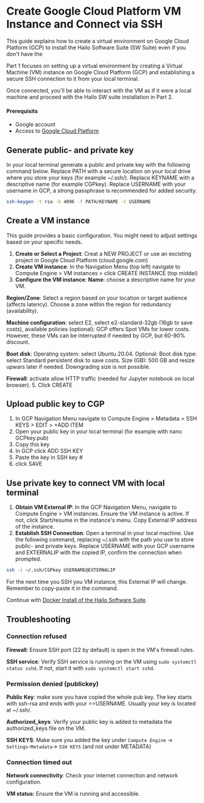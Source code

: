# Create Google Cloud Platform VM Instance and Connect via SSH

This guide explains how to create a virtual environment on Google Cloud Platform (GCP) to install the Hailo Software Suite (SW Suite) even if you don't have the 

Part 1 focuses on setting up a virtual environment by creating a Virtual Machine (VM) instance on Google Cloud Platform (GCP) and establishing a secure SSH connection to it from your local terminal. 

Once connected, you'll be able to interact with the VM as if it were a local machine and proceed with the Hailo SW suite installation in Part 2.

#### Prerequisits

- Google account
- Access to [Google Cloud Platform](https://console.cloud.google.com)

## Generate public- and private key

In your local terminal generate a public and private key with the following command below. Replace PATH with a secure location on your local drive where you store your keys (for example ~/.ssh/). Replace KEYNAME with a descriptive name (for example CGPkey). Replace USERNAME with your username in GCP, a strong passphrase is recommended for added security.
```sh
ssh-keygen -t rsa -b 4096 -f PATH/KEYNAME -C USERNAME
```

## Create a VM instance
This guide provides a basic configuration. You might need to adjust settings based on your specific needs.

1. **Create or Select a Project**: Creat a NEW PROJECT or use an excisting project in Google Cloud Platform (cloud.google.com)
2. **Create VM instance**: In the Navigation Menu (top left) navigate to Compute Engine > VM instances > click CREATE INSTANCE (top middel)
3. **Configure the VM instance**: 
**Name**: choose a descriptive name for your VM.

**Region/Zone**: Select a region based on your location or target audience (affects latency). Choose a zone within the region for redundancy (availability). 

**Machine configuration**: select E2, select e2-standard-32gb (16gb to save costs), available policies (optional): GCP offers Spot VMs for lower costs. However, these VMs can be interrupted if needed by GCP, but 60-90% discount. 

**Boot disk**: Operating system: select Ubuntu 20.04. Optional: Boot disk type: select Standard persistent disk to save costs. Size (GB): 500 GB and resize upwars later if needed. Downgrading size is not possible. 

**Firewall**: activate allow HTTP traffic (needed for Jupyter notebook on local browser).
5. Click CREATE

## Upload public key to CGP

1. In GCP Navigation Menu navigate to Compute Engine > Metadata > SSH KEYS > EDIT > +ADD ITEM
2. Open your public key in your local terminal (for example with nano GCPkey.pub)
3. Copy this key
4. In GCP click ADD SSH KEY
5. Paste the key in SSH key #
6. click SAVE

## Use private key to connect VM with local terminal

1. **Obtain VM External IP**: In the GCP Navigation Menu, navigate to Compute Engine > VM instances. Ensure the VM instance is active. If not, click Start/resume in the instance's menu. Copy External IP address of the instance.
2. **Establish SSH Connection**: Open a terminal in your local machine. Use the following command, replacing ~/.ssh with the path you use to store public- and private keys. Replace USERNAME with your GCP username and EXTERNALIP with the copied IP, confirm  the connection when prompted.
```sh
ssh -i ~/.ssh/CGPkey USERNAME@EXTERNALIP
```
	
For the next time you SSH you VM instance, this External IP will change. Remember to copy-paste it in the command.

Continue with [Docker Install of the Hailo Software Suite](https://github.com/marcory-hub/hailo/blob/main/install-hailo-software-suite-on-google-cloud-VM-instance.md).

## Troubleshooting 

### Connection refused
**Firewall**: Ensure SSH port (22 by default) is open in the VM's firewall rules.

**SSH service**: Verify SSH service is running on the VM using `sudo systemctl status sshd`. If not, start it with `sudo systemctl start sshd`.

### Permission denied (publickey)
**Public Key**: make sure you have copied the whole pub key. The key starts with ssh-rsa and ends with your ==USERNAME. Usually your key is located at ~/.ssh/.

**Authorized_keys**: Verify your public key is added to metadata the authorized_keys file on the VM.

**SSH KEYS**: Make sure you added the key under `Compute Engine` -> `Settings`-`Metadata`-> `SSH KEYS` (and not under METADATA)

### Connection timed out
**Network connectivity**: Check your internet connection and network configuration.

**VM status**: Ensure the VM is running and accessible.
